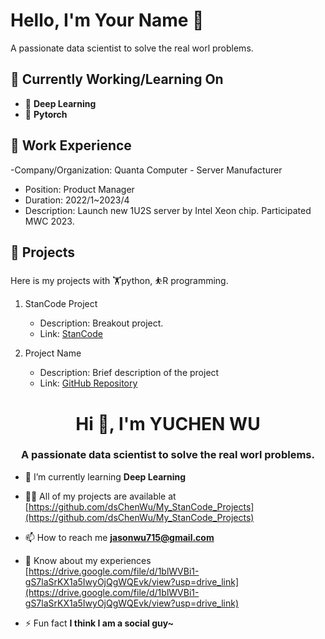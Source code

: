 # Hello, I'm Your Name 👋
A passionate data scientist to solve the real worl problems.

## 🔭 Currently Working/Learning On
- 🌱  **Deep Learning**
- 🍁  **Pytorch**

## 💼 Work Experience

-Company/Organization: Quanta Computer - Server Manufacturer
  - Position: Product Manager
  - Duration: 2022/1~2023/4
  - Description: Launch new 1U2S server by Intel Xeon chip. Participated MWC 2023.

## 🚀 Projects

Here is my projects with 🏋️python, ⛹️R programming.

1. StanCode Project
   - Description: Breakout project.
   - Link: [StanCode](https://github.com/your-username/project-name)

2. Project Name
   - Description: Brief description of the project
   - Link: [GitHub Repository](https://github.com/your-username/project-name)


<h1 align="center">Hi 👋, I'm YUCHEN WU</h1>
<h3 align="center">A passionate data scientist to solve the real worl problems.</h3>

- 🌱 I’m currently learning **Deep Learning**

- 👨‍💻 All of my projects are available at [https://github.com/dsChenWu/My_StanCode_Projects](https://github.com/dsChenWu/My_StanCode_Projects)

- 📫 How to reach me **jasonwu715@gmail.com**

- 📄 Know about my experiences [https://drive.google.com/file/d/1blWVBi1-gS7laSrKX1a5IwyOjQgWQEvk/view?usp=drive_link](https://drive.google.com/file/d/1blWVBi1-gS7laSrKX1a5IwyOjQgWQEvk/view?usp=drive_link)

- ⚡ Fun fact **I think I am a social guy~**
